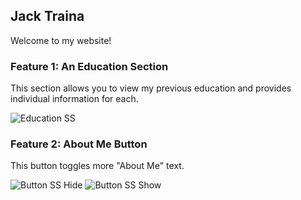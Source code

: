 ## Jack Traina

Welcome to my website!

### Feature 1: An Education Section

This section allows you to view my previous education and provides individual information for each.

![Education SS]("HCS-Workshop-1/blob/master/src/assets/Education-Screenshot.png?raw=true")

### Feature 2: About Me Button

This button toggles more "About Me" text.

![Button SS Hide]("https://github.com/jacktraina/HCS-Workshop-1/blob/master/src/assets/ButtonHide.png")
![Button SS Show]("https://github.com/jacktraina/HCS-Workshop-1/blob/master/src/assets/ButtonShow.png")
